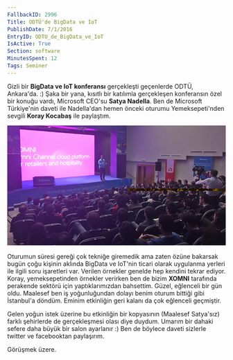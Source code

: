 ```yaml
---
FallbackID: 2996
Title: ODTÜ'de BigData ve IoT
PublishDate: 7/1/2016
EntryID: ODTU_de_BigData_ve_IoT
IsActive: True
Section: software
MinutesSpent: 12
Tags: Seminer
---
```

Gizli bir **BigData ve IoT konferansı** gerçekleşti geçenlerde ODTÜ, Ankara'da. :) Şaka bir yana, kısıtlı bir katılımla gerçekleşen konferansın özel bir konuğu vardı, Microsoft CEO'su **Satya Nadella**. Ben de Microsoft Türkiye'nin daveti ile Nadella'dan hemen önceki oturumu Yemeksepeti'nden sevgili **Koray Kocabaş** ile paylaştım.

![](media/ODTU_de_BigData_ve_IoT/ankara_bigdata.jpg)

Oturumun süresi gereği çok tekniğe giremedik ama zaten özüne bakarsak bugün çoğu kişinin aklında BigData ve IoT'nin ticari olarak uygulanma yerleri ile ilgili soru işaretleri var. Verilen örnekler genelde hep kendini tekrar ediyor. Koray, yemeksepetinden örnekler verirken ben de bizim **XOMNI** tarafında perakende sektörü için yaptıklarımızdan bahsettim. Güzel, eğlenceli bir gün oldu. Maalesef ben iş yoğunluğundan dolayı benim oturum bittiği gibi İstanbul'a döndüm. Eminim etkinliğin geri kalanı da çok eğlenceli geçmiştir.

Gelen yoğun istek üzerine bu etkinliğin bir kopyasının (Maalesef Satya'sız) farklı şehirlerde de gerçekleşmesi olası diye duydum. Umarım bir dahaki sefere daha büyük bir salon ayarlanır :) Ben de böylece daveti sizlerle twitter ve facebooktan paylaşırım.

Görüşmek üzere.
